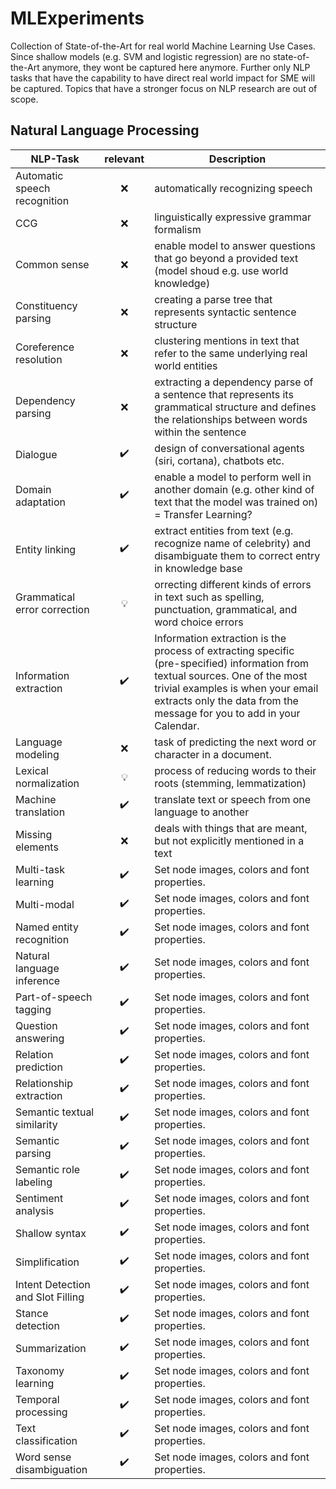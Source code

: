 # MLExperiments

Collection of State-of-the-Art for real world Machine Learning Use Cases.
Since shallow models (e.g. SVM and logistic regression) are no state-of-the-Art anymore, they wont be captured here anymore.
Further only NLP tasks that have the capability to have direct real world impact for SME will be captured. Topics that have a stronger focus on NLP research are out of scope.


## Natural Language Processing

| NLP-Task | relevant | Description |
|---------|:------:|-------------|
| Automatic speech recognition | :x: | automatically recognizing speech |
| CCG | :x: | linguistically expressive grammar formalism |
| Common sense | :x: | enable model to answer questions that go beyond a provided text (model shoud e.g. use world knowledge) |
| Constituency parsing | :x: | creating a parse tree that represents syntactic sentence structure |
| Coreference resolution | :x: | clustering mentions in text that refer to the same underlying real world entities |
| Dependency parsing | :x: |  extracting a dependency parse of a sentence that represents its grammatical structure and defines the relationships between words within the sentence |
| Dialogue | :heavy_check_mark: | design of conversational agents (siri, cortana), chatbots etc.|
| Domain adaptation | :heavy_check_mark: | enable a model to perform well in another domain (e.g. other kind of text that the model was trained on) = Transfer Learning? |
| Entity linking | :heavy_check_mark: | extract entities from text (e.g. recognize name of celebrity) and disambiguate them to correct entry in knowledge base |
| Grammatical error correction | :bulb: | orrecting different kinds of errors in text such as spelling, punctuation, grammatical, and word choice errors |
| Information extraction | :heavy_check_mark: | Information extraction is the process of extracting specific (pre-specified) information from textual sources. One of the most trivial examples is when your email extracts only the data from the message for you to add in your Calendar. |
| Language modeling | :x: | task of predicting the next word or character in a document. |
| Lexical normalization | :bulb: | process of reducing words to their roots (stemming, lemmatization)  |
| Machine translation | :heavy_check_mark: | translate text or speech from one language to another|
| Missing elements | :x: | deals with things that are meant, but not explicitly mentioned in a text |
| Multi-task learning | :heavy_check_mark: | Set node images, colors and font properties. |
| Multi-modal | :heavy_check_mark: | Set node images, colors and font properties. |
| Named entity recognition | :heavy_check_mark: | Set node images, colors and font properties. |
| Natural language inference | :heavy_check_mark: | Set node images, colors and font properties. |
| Part-of-speech tagging | :heavy_check_mark: | Set node images, colors and font properties. |
| Question answering | :heavy_check_mark: | Set node images, colors and font properties. |
| Relation prediction | :heavy_check_mark: | Set node images, colors and font properties. |
| Relationship extraction | :heavy_check_mark: | Set node images, colors and font properties. |
| Semantic textual similarity | :heavy_check_mark: | Set node images, colors and font properties. |
| Semantic parsing | :heavy_check_mark: | Set node images, colors and font properties. |
| Semantic role labeling | :heavy_check_mark: | Set node images, colors and font properties. |
| Sentiment analysis | :heavy_check_mark: | Set node images, colors and font properties. |
| Shallow syntax | :heavy_check_mark: | Set node images, colors and font properties. |
| Simplification | :heavy_check_mark: | Set node images, colors and font properties. |
| Intent Detection and Slot Filling | :heavy_check_mark: | Set node images, colors and font properties. |
| Stance detection | :heavy_check_mark: | Set node images, colors and font properties. |
| Summarization | :heavy_check_mark: | Set node images, colors and font properties. |
| Taxonomy learning | :heavy_check_mark: | Set node images, colors and font properties. |
| Temporal processing | :heavy_check_mark: | Set node images, colors and font properties. |
| Text classification | :heavy_check_mark: | Set node images, colors and font properties. |
| Word sense disambiguation | :heavy_check_mark: | Set node images, colors and font properties. |
